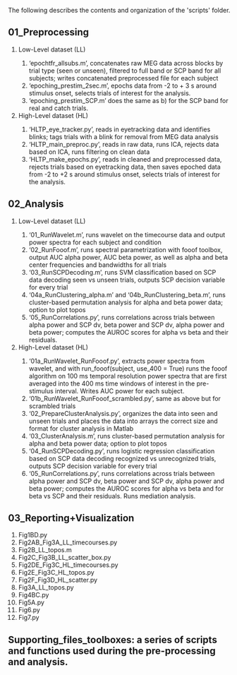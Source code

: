 The following describes the contents and organization of the 'scripts' folder.

<h2> 01_Preprocessing </h2>

<ol> <li> Low-Level dataset (LL) </li>

<ol>
<li> ‘epochtfr_allsubs.m’, concatenates raw MEG data across blocks by trial type (seen or unseen), filtered to full band or SCP band for all subjects; writes concatenated preprocessed file for each subject </li>

<li> ‘epoching_prestim_2sec.m’, epochs data from -2 to + 3 s around stimulus onset, selects trials of interest for the analysis. </li>

<li> ‘epoching_prestim_SCP.m’ does the same as b) for the SCP band for real and catch trials. </li>
</ol>

<li> High-Level dataset (HL) </li>
<ol>
<li> ‘HLTP_eye_tracker.py’, reads in eyetracking data and identifies blinks; tags trials with a blink for removal from MEG data analysis </li>

<li> ‘HLTP_main_preproc.py’, reads in raw data, runs ICA, rejects data based on ICA, runs filtering on clean data </li>

<li> ‘HLTP_make_epochs.py’, reads in cleaned and preprocessed data, rejects trials based on eyetracking data, then saves epoched data from -2 to +2 s around stimulus onset, selects trials of interest for the analysis. </li>
</ol>
</ol>

<h2> 02_Analysis </h2>

<ol><li> Low-Level dataset (LL) </li>
<ol>
<li> ‘01_RunWavelet.m’, runs wavelet on the timecourse data and output power spectra for each subject and condition</li>

<li> ‘02_RunFooof.m’, runs spectral parametrization with fooof toolbox, output AUC alpha power, AUC beta power, as well as alpha and beta center frequencies and bandwidths for all trials</li>

<li> ‘03_RunSCPDecoding.m’, runs SVM classification based on SCP data decoding seen vs unseen trials, outputs SCP decision variable for every trial</li>

<li> ‘04a_RunClustering_alpha.m’ and ‘04b_RunClustering_beta.m’, runs cluster-based permutation analysis for alpha and beta power data; option to plot topos</li>

<li> ‘05_RunCorrelations.py’, runs correlations across trials between alpha power and SCP dv, beta power and SCP dv, alpha power and beta power; computes the AUROC scores for alpha vs beta and their residuals.</li>
</ol>

<li> High-Level dataset (HL) </li>
<ol>
<li> ‘01a_RunWavelet_RunFooof.py’, extracts power spectra from wavelet, and with run_fooof(subject, use_400 = True) runs the fooof algorithm on 100 ms temporal resolution power spectra that are first averaged into the 400 ms time windows of interest in the pre-stimulus interval. Writes AUC power for each subject. </li>

<li> ‘01b_RunWavelet_RunFooof_scrambled.py’, same as above but for scrambled trials </li>

<li> ‘02_PrepareClusterAnalysis.py’, organizes the data into seen and unseen trials and places the data into arrays the correct size and format for cluster analysis in Matlab </li>

<li> ‘03_ClusterAnalysis.m’, runs cluster-based permutation analysis for alpha and beta power data; option to plot topos </li>

<li> ‘04_RunSCPDecoding.py’, runs logistic regression classification based on SCP data decoding recognized vs unrecognized trials, outputs SCP decision variable for every trial </li>

<li> ‘05_RunCorrelations.py’, runs correlations across trials between alpha power and SCP dv, beta power and SCP dv, alpha power and beta power; computes the AUROC scores for alpha vs beta and for beta vs SCP and their residuals. Runs mediation analysis. </li>
</ol>
</ol>

<h2> 03_Reporting+Visualization</h2>
<ol>
<li> Fig1BD.py</li>
<li> Fig2AB_Fig3A_LL_timecourses.py</li>
<li> Fig2B_LL_topos.m</li>
<li> Fig2C_Fig3B_LL_scatter_box.py</li>
<li> Fig2DE_Fig3C_HL_timecourses.py</li>
<li> Fig2E_Fig3C_HL_topos.py</li>
<li> Fig2F_Fig3D_HL_scatter.py</li>
<li> Fig3A_LL_topos.py</li>
<li> Fig4BC.py</li>
<li> Fig5A.py</li>
<li> Fig6.py</li>
<li> Fig7.py</li>
</ol>

<h2> Supporting_files_toolboxes: a series of scripts and functions used during the pre-processing and analysis. </h2>

